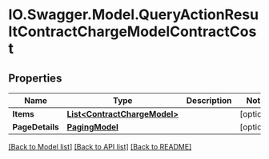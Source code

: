 # IO.Swagger.Model.QueryActionResultContractChargeModelContractCost
## Properties

Name | Type | Description | Notes
------------ | ------------- | ------------- | -------------
**Items** | [**List&lt;ContractChargeModel&gt;**](ContractChargeModel.md) |  | [optional] 
**PageDetails** | [**PagingModel**](PagingModel.md) |  | [optional] 

[[Back to Model list]](../README.md#documentation-for-models) [[Back to API list]](../README.md#documentation-for-api-endpoints) [[Back to README]](../README.md)

